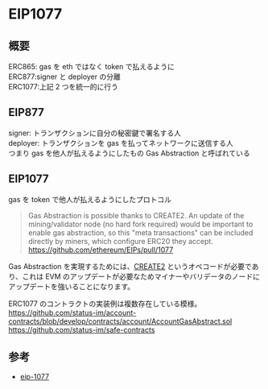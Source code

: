 # EIP1077

## 概要

ERC865: gas を eth ではなく token で払えるように  
ERC877:signer と deployer の分離  
ERC1077:上記 2 つを統一的に行う

## EIP877

signer: トランザクションに自分の秘密鍵で署名する人  
deployer: トランザクションを gas を払ってネットワークに送信する人  
つまり gas を他人が払えるようにしたもの Gas Abstraction と呼ばれている

## EIP1077

gas を token で他人が払えるようにしたプロトコル

> Gas Abstraction is possible thanks to CREATE2. An update of the mining/validator node (no hard fork required) would be important to enable gas abstraction, so this "meta transactions" can be included directly by miners, which configure ERC20 they accept. https://github.com/ethereum/EIPs/pull/1077

Gas Abstraction を実現するためには、[CREATE2](./eip-1014.md) というオペコードが必要であり、これは EVM のアップデートが必要なためマイナーやバリデータのノードにアップデートを強いることになります。

ERC1077 のコントラクトの実装例は複数存在している模様。
https://github.com/status-im/account-contracts/blob/develop/contracts/account/AccountGasAbstract.sol
https://github.com/status-im/safe-contracts

## 参考

- [eip-1077](https://github.com/ethereum/EIPs/blob/master/EIPS/eip-1077.md)

